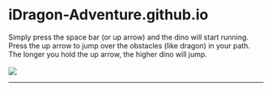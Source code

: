 # iDragon-Adventure.github.io
Simply press the space bar (or up arrow) and the dino will start running. Press the up arrow to jump over the obstacles (like dragon) in your path. The longer you hold the up arrow, the higher dino will jump. <br><br>
<img src ="https://github.com/Web-Gamer/iDragon-Adventure.github.io/blob/main/platform.png"><hr>
